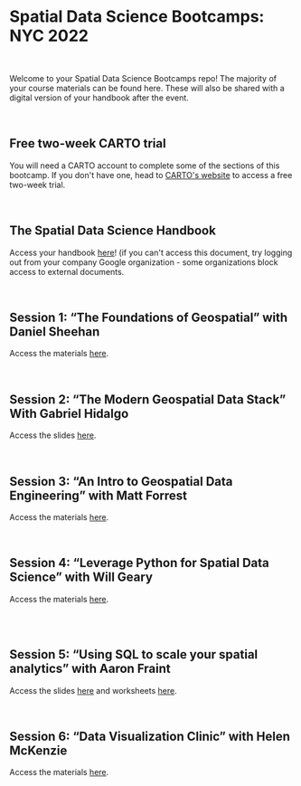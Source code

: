 <h1>Spatial Data Science Bootcamps: NYC 2022</h1>
<br>
<p>
 Welcome to your Spatial Data Science Bootcamps repo! The majority of your course materials can be found here. These will also be shared with a digital version of your handbook after the event.
</p>
<br>
<h2>Free two-week CARTO trial</h2>
<p>
 You will need a CARTO account to complete some of the sections of this bootcamp. If you don't have one, head to <a href="https://carto.com/signin/" target="_blank" rel="noopener noreferrer">CARTO's website</a> to access a free two-week trial.
</p>
<br>
<h2>The Spatial Data Science Handbook</h2>
<p>
 Access your handbook <a href="https://docs.google.com/presentation/d/1jlzRRLnFKyrykTKoe_143_KzM7z_eAot3-dm9ig_MPM/edit?usp=sharing" target="_blank" rel="noopener noreferrer">here</a>! (if you can't access this document, try logging out from your company Google organization - some organizations block access to external documents.
</p>
<br>
<h2>Session 1: “The Foundations of Geospatial” with Daniel Sheehan</h2>
<p>
 Access the materials <a href="https://github.com/nygeog/sdsc/blob/main/2023-foundations-of-geospatial.ipynb" target="_blank" rel="noopener noreferrer">here</a>.
</p>
<br>
<h2>Session 2: “The Modern Geospatial Data Stack” With Gabriel Hidalgo</h2>
<p>
 Access the slides <a href="https://docs.google.com/presentation/d/1ZW3OUEA36IE7RSxbVtCIrCHMPyOj5vzrHnKOJc7-JnE/edit?usp=sharing" target="_blank" rel="noopener noreferrer">here</a>.
</p>
<br>
<h2>Session 3: “An Intro to Geospatial Data Engineering” with Matt Forrest</h2>
<p>
 Access the materials <a href="https://github.com/willgeary/PythonSpatialDataScience" target="_blank" rel="noopener noreferrer">here</a>.
</p>
<br>
<h2>Session 4: “Leverage Python for Spatial Data Science” with Will Geary</h2>
<p>
 Access the materials <a href="https://docs.google.com/presentation/d/1GUi5wiIEoRJhn3eXbacZ7_GBR_84jOQ1o1u0I0dkS-8/edit" target="_blank" rel="noopener noreferrer">here</a>.
</p>
<br>
<br>
<h2>Session 5: “Using SQL to scale your spatial analytics” with Aaron Fraint</h2>
<p>
 Access the slides <a href="https://docs.google.com/presentation/d/1sxp1WWoEG7RP9e5Nk1IQRWtlKGY_YLl_07ccZq93nFc/edit?usp=sharing">here</a> and worksheets <a href="https://drive.google.com/file/d/1-1_hPpt0UK-ox_GNgTQXRRpPjb4R5NFL/view?usp=share_link">here</a>. 
</p>
<br>
<h2>Session 6: “Data Visualization Clinic” with Helen McKenzie</h2>
<p>
 Access the materials <a href="https://docs.google.com/presentation/d/1zsn2ldTZqgPz71wuWHsjoiPd_ISnUXw8cqbsXwvitFU/edit?usp=sharing">here</a>.
</p>
<br>



